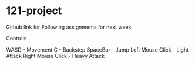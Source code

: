 # 121-project
Github link for Following assignments for next week

Controls

WASD      - Movement
C         - Backstep
SpaceBar  - Jump
Left Mouse Click - Light Attack
Right Mouse Click - Heavy Attack
